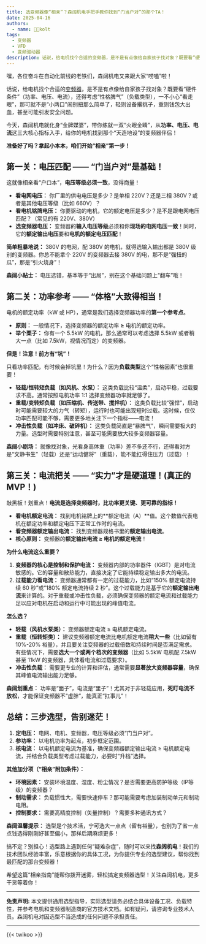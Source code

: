 ```yaml
---
title: 选变频器像“相亲”？森阔机电手把手教你找到“门当户对”的那个TA！
date: 2025-04-16
authors:
  - name: 🧑‍💼kolt
tags:
  - 变频器
  - VFD
  - 变频驱动器
description: 话说，给电机找个合适的变频器，是不是有点像给自家孩子找对象？既要看“硬件条件”（功率、电压、电流），还得考虑“性格脾气”（负载类型），一不小心“看走眼”，那可就不是“小两口”闹别扭那么简单了，轻则设备撂挑子，重则钱包大出血，甚至可能引发安全问题。
---
```





嘿，各位奋斗在自动化前线的老铁们，森阔机电又来跟大家“唠嗑”啦！

话说，给电机找个合适的[变频器](/products/vfd/)，是不是有点像给自家孩子找对象？既要看“硬件条件”（功率、电压、电流），还得考虑“性格脾气”（负载类型），一不小心“看走眼”，那可就不是“小两口”闹别扭那么简单了，轻则设备撂挑子，重则钱包大出血，甚至可能引发安全问题。

今天，森阔机电就化身“金牌媒婆”，带你练就一双“火眼金睛”，从**功率、电压、电流**这三大核心指标入手，给你的电机找到那个“天造地设”的变频器伴侣！

**准备好了吗？拿起小本本，咱们开始“相亲”第一步！**

## 第一关：电压匹配 —— “门当户对”是基础！

这就像相亲看“户口本”，**电压等级必须一致**，没得商量！

*   **看电网电压：** 你厂里的供电电压是多少？是单相 220V？还是三相 380V？或者是其他电压等级（比如 660V）？
*   **看电机铭牌电压：** 你要驱动的电机，它的额定电压是多少？是不是跟电网电压匹配？（常见的有 220V、380V）
*   **选变频器电压：** 变频器的**输入电压等级**必须和你**现场的电网电压一致**！同时，它的**额定输出电压**要和**电机的额定电压匹配**！

**简单粗暴地说：** 380V 的电网，配 380V 的电机，就得选输入输出都是 380V 级别的变频器。你总不能拿个 220V 的变频器去接 380V 的电，那不是“强扭的瓜”，那是“引火烧身”！

**森阔小贴士：** 电压选错，基本等于“出局”，别在这个基础问题上“翻车”哦！

## 第二关：功率参考 —— “体格”大致得相当！

电机的额定功率（kW 或 HP），通常是我们选择变频器功率的**第一个参考点**。

*   **原则：** 一般情况下，选择变频器的额定功率 **≥** 电机的额定功率。
*   **举个栗子：** 你有一个 5.5kW 的电机，那么通常可以考虑选择 5.5kW 或者稍大一点（比如 7.5kW，视情况而定）的变频器。

**但是！注意！前方有“坑”！**

只看功率匹配，有时候会掉坑里！为什么？因为**负载类型**这个“性格因素”也很重要！

*   **轻载/恒转矩负载（如风机、水泵）：** 这类负载比较“温柔”，启动平稳，过载要求不高。通常按照电机功率 1:1 选择变频器功率就足够了。
*   **重载/变转矩负载（如压缩机、传送带、搅拌机）：** 这类负载比较“强悍”，启动时可能需要较大的力气（转矩），运行时也可能出现短时过载。这时候，仅仅功率匹配可能不够，需要更多地关注下一个指标——电流！
*   **冲击性负载（如冲床、破碎机）：** 这类负载简直是“暴脾气”，瞬间需要极大的力量。选型时需要特别注意，甚至可能需要放大较多变频器容量。

**森阔小剧场：** 就像找对象，光看身高体重（功率）差不多还不行，还得看对方是“文静书生”（轻载）还是“运动健将”（重载），能不能扛得住压力（过载）！

## 第三关：电流把关 —— “实力”才是硬道理！(真正的 MVP！)

敲黑板！划重点！**电流是选择变频器时，比功率更关键、更可靠的指标！**

*   **看电机额定电流：** 找到电机铭牌上的**额定电流（A）**值。这个数值代表电机在额定功率和额定电压下正常工作时的电流。
*   **看变频器额定输出电流：** 找到变频器规格书里的**额定输出电流**。
*   **核心原则：** 变频器的**额定输出电流 ≥ 电机的额定电流**！

**为什么电流这么重要？**

1.  **变频器的核心是控制和保护电流：** 变频器内部的功率器件（IGBT）是对电流敏感的。它的容量和散热能力，直接决定了它能持续稳定输出多大的电流。
2.  **过载能力看电流：** 变频器通常都有一定的过载能力，比如“150% 额定电流持续 60 秒”或“180% 额定电流持续 2 秒”。这个过载能力是基于它的**额定输出电流**来计算的。对于重载或冲击性负载，必须确保变频器的额定电流和过载能力足以应对电机在启动和运行中可能出现的峰值电流。

**怎么选？**

*   **轻载（风机水泵类）：** 变频器额定电流 ≥ 电机额定电流。
*   **重载（恒转矩类）：** 建议变频器额定电流比电机额定电流**稍大一些**（比如留有 10%-20% 裕量），并且要关注变频器的过载倍数和持续时间是否满足需求。有些情况下，需要**选大一个或两个档次的变频器**（比如 5.5kW 电机配 7.5kW 甚至 11kW 的变频器，具体看电流和过载要求）。
*   **冲击性负载：** 需要更专业的计算和评估，通常需要**显著放大变频器容量**，确保其峰值电流输出能力足够。

**森阔划重点：** 功率是“面子”，电流是“里子”！尤其对于非轻载应用，**死盯电流不放松**，才能保证变频器不“虚胖”，能真正“扛事儿”！

## 总结：三步选型，告别迷茫！

1.  **定电压：** 电网、电机、变频器，电压等级必须“门当户对”。
2.  **参功率：** 以电机功率为起点，初步框定范围。
3.  **核电流：** 以电机额定电流为基准，确保变频器额定输出电流 ≥ 电机额定电流，并结合负载类型考虑过载能力，必要时“升档”选择。

**其他加分项（“相亲”附加条件）：**

*   **环境因素：** 安装环境温度、湿度、粉尘情况？是否需要更高防护等级（IP等级）的变频器？
*   **制动需求：** 负载惯性大，需要快速停车？那可能需要考虑加装制动单元和制动电阻。
*   **控制要求：** 需要高精度控制（矢量控制）？需要多种通讯方式？

**森阔温馨提示：** 选型是个技术活，宁可选大一点点（留有裕量），也别为了省一点点钱选得刚刚好甚至偏小，那样后期麻烦更多！

搞不定？别担心！选型路上遇到任何“疑难杂症”，随时可以来找**森阔机电**！我们的技术团队经验丰富，乐意根据你的具体工况，为你提供专业的选型建议，帮你找到最匹配的那台变频器！

希望这篇“相亲指南”能帮你拨开迷雾，轻松搞定变频器选型！关注森阔机电，更多干货等着你！

---

**免责声明:** 本文提供通用选型指导，实际选型请务必结合具体设备工况、负载特性，并参考电机和变频器制造商的官方技术文档。如有疑问，请咨询专业技术人员。森阔机电对因选型不当造成的任何问题不承担责任。


---

{{< twikoo >}}  


